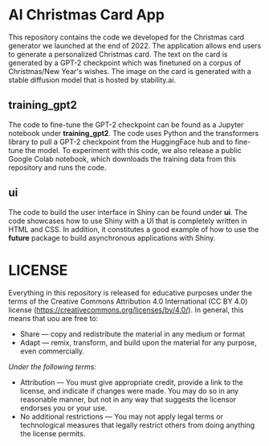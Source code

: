 # AI Christmas Card App

This repository contains the code we developed for the Christmas card generator we launched at the end of 2022. The application allows end users to generate a personalized Christmas card. The text on the card is generated by a GPT-2 checkpoint which was finetuned on a corpus of Christmas/New Year's wishes. The image on the card is generated with a stable diffusion model that is hosted by stability.ai.

## training_gpt2
The code to fine-tune the GPT-2 checkpoint can be found as a Jupyter notebook under **training_gpt2**. The code uses Python and the transformers library to pull a GPT-2 checkpoint from the HuggingFace hub and to fine-tune the model. To experiment with this code, we also release a public Google Colab notebook, which downloads the training data from this repository and runs the code. 

## ui
The code to build the user interface in Shiny can be found under **ui**. The code showcases how to use Shiny with a UI that is completely written in HTML and CSS. In addition, it constitutes a good example of how to use the **future** package to build asynchronous applications with Shiny.

# LICENSE
Everything in this repository is released for educative purposes under the terms of the Creative Commons Attribution 4.0 International (CC BY 4.0) license (https://creativecommons.org/licenses/by/4.0/). In general, this means that uou are free to:
 - Share — copy and redistribute the material in any medium or format
 - Adapt — remix, transform, and build upon the material for any purpose, even commercially.

*Under the following terms:*
  - Attribution — You must give appropriate credit, provide a link to the license, and indicate if changes were made. You may do so in any reasonable manner, but not in any way that suggests the licensor endorses you or your use.
  - No additional restrictions — You may not apply legal terms or technological measures that legally restrict others from doing anything the license permits.


